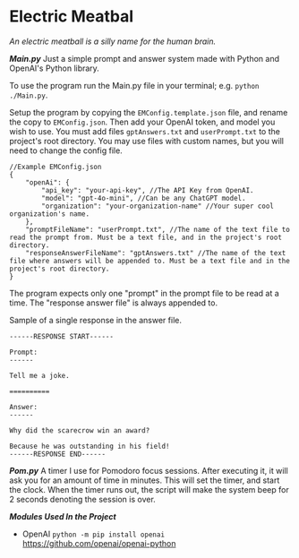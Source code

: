 # Electric Meatbal

*An electric meatball is a silly name for the human brain.*

***Main.py***
Just a simple prompt and answer system made with Python and OpenAI's Python library.

To use the program run the Main.py file in your terminal; e.g. ```python ./Main.py```.

Setup the program by copying the ```EMConfig.template.json``` file, and rename the copy to ```EMConfig.json```. Then add your OpenAI token, and 
model you wish to use. You must add files ```gptAnswers.txt``` and ```userPrompt.txt``` to the project's root directory. You may use files
with custom names, but you will need to change the config file.

```
//Example EMConfig.json
{
    "openAi": {
        "api_key": "your-api-key", //The API Key from OpenAI.
        "model": "gpt-4o-mini", //Can be any ChatGPT model.
        "organization": "your-organization-name" //Your super cool organization's name.
    },
    "promptFileName": "userPrompt.txt", //The name of the text file to read the prompt from. Must be a text file, and in the project's root directory.
    "responseAnswerFileName": "gptAnswers.txt" //The name of the text file where answers will be appended to. Must be a text file and in the project's root directory.
}
```

The program expects only one "prompt" in the prompt file to be read at a time. The "response answer file" is always appended to.

Sample of a single response in the answer file.
```
------RESPONSE START------

Prompt:
------

Tell me a joke.

==========

Answer:
------

Why did the scarecrow win an award? 

Because he was outstanding in his field!
------RESPONSE END------
```

***Pom.py***
A timer I use for Pomodoro focus sessions. After executing it, it will ask you for an amount of time in minutes. This will set the timer,
and start the clock. When the timer runs out, the script will make the system beep for 2 seconds denoting the session is over.

***Modules Used In the Project***
- OpenAI ```python -m pip install openai``` https://github.com/openai/openai-python
